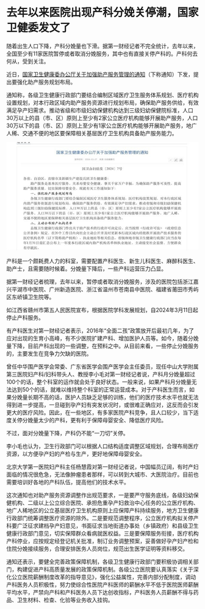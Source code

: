 # 去年以来医院出现产科分娩关停潮，国家卫健委发文了

随着出生人口下降，产科分娩量也下滑。据第一财经记者不完全统计，去年以来，全国至少有11家医院暂停或者取消分娩服务，其中也有直接关停产科的。产科何去何从，受到关注。

近日，[国家卫生健康委办公厅关于加强助产服务管理的通知](https://news.qq.com/rain/a/20240327A0847F00)（下称通知）下发，提出要强化助产服务规划布局。

通知称，各级卫生健康行政部门要结合编制区域医疗卫生服务体系规划、医疗机构设置规划，对本行政区域内助产服务资源进行规划布局，确保助产服务供给，有效满足孕产妇需求。推动省级和市级妇幼保健机构达到三级妇幼保健院标准，人口30万以上的县（市、区）原则上至少有2家公立医疗机构能够开展助产服务，人口30万以下的县（市、区）原则上至少有1家公立医疗机构能够开展助产服务，地广人稀、交通不便的地区要保障相关基层医疗卫生机构具备助产服务能力。

![ed3beb372913ae3b59d7b610aece5c9d.jpg](https://raw.githubusercontent.com/qqhsx/qqnews_image/main/2024/03/31/去年以来医院出现产科分娩关停潮，国家卫健委发文了/ed3beb372913ae3b59d7b610aece5c9d.jpg)

产科是一个颇耗费人力的科室，需要配置产科医生、新生儿科医生、麻醉科医生、助产士，且需要随时候着。分娩量下降后，一些产科运营压力凸显。

据第一财经记者梳理，去年以来，暂停或者取消分娩服务，涉及的医院包括浙江嘉兴平湖市中医院、广州新造医院、浙江省温州市苍南县中医院、福建省莆田市秀屿区东峤镇卫生院等。

如江西省赣州市第五人民医院宣布，根据医院学科发展规划，自2024年3月11日起停止产科服务。

有产科医生对第一财经记者表示，2016年“全面二孩”政策放开后最初几年，为了应对出现的生育小高峰，有不少医院扩建产科、增加医护人员等。如今，随着分娩量下降，目前产科出现的一些调整，在预料之中。从目前来看，一些停止分娩服务的，主要发生在竞争力欠缺的医院。

曾任中华围产医学会常委、广东省医学会围产医学会主任委员，现任中山大学附属第三医院妇产科/妇科带头人、教授李小毛对第一财经记者说，产科月分娩量超过100个的话，整个科室的运作就会处于良好状态。一般来说，如果产科月分娩量无法达到50个的话，就难以维持整个科室的正常运营成本。对于产科医生而言，如果分娩量长期不高的话，医护人员缺乏足够的训练，他们的医疗技术水平也就无法得到进一步提高，一旦碰到孕产妇有突发状况时，或很难正确应对，这反而会引发更大的医疗风险。因此，在一些地区，有多家医院产科竞争，且人口较少，当下适度关停分娩量太少的产科，更有利于保障母婴安全、降低医疗风险。

不过，面对分娩量下降，产科仍不能“一刀切”关停。

李小毛也认为，卫生行政部门可以根据人口结构适度调整区域规划，合理布局医疗资源，以方便孕产妇的产检与生产，更好地保障母婴安全。

北京大学第一医院妇产科主任杨慧霞对第一财经记者说，中国幅员辽阔，有时产妇面临的情况很危急，无法像肿瘤患者那样，可以转到大城市、大医院治疗。目前也需要培训好各地的产科队伍，提高他们的技术水平。

这次通知也对助产服务资源调整作出规范要求，一是要严守服务底线，各级妇幼保健机构、二级以上公立综合医院、承担危重孕产妇救治中心任务的公立医疗机构、地广人稀地区的公立基层医疗卫生机构原则上应保障产科持续服务，地方卫生健康行政部门统筹调整医疗资源的除外。二是要规范调整程序，公立医疗机构拟关停产科要广泛征求建档孕产妇意见，书面征求当地街道办事处（乡镇政府）和县级卫生健康行政部门意见，切实保障群众看病就医权益。三是要保障服务衔接，医疗机构产科停业，应按规定经登记机关批准，制订业务调整预案，妥善做好孕产妇产检和住院分娩接续服务，合理安排医务人员岗位，规范出生医学证明等资料移交。

通知还表示，要健全完善政策保障机制，各级卫生健康行政部门要积极协调相关部门，构建促进产科高质量发展的政策保障机制。各级公立医院要认真落实《关于深化公立医院薪酬制度改革的指导意见》，强化公益属性，完善内部分配制度，调动产科医务人员积极性，努力使综合性医院产科医师的薪酬水平不低于医院医师薪酬平均水平，严禁向产科和产科医务人员下达创收指标，产科医务人员薪酬不得与药品、卫生材料、检查、化验等业务收入挂钩。

